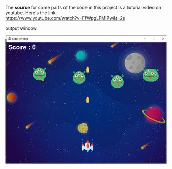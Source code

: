 The **source** for some parts of the code in this project is a tutorial video on youtube. Here's the link:  
https://www.youtube.com/watch?v=FfWpgLFMI7w&t=2s  

output window. 
  
![](https://github.com/jayanthvarma134/Fun-Panrom/blob/master/pygame_projects/space_invaders/output.png)
